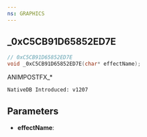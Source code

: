 ```yaml
---
ns: GRAPHICS
---
```

## _0xC5CB91D65852ED7E

```c
// 0xC5CB91D65852ED7E
void _0xC5CB91D65852ED7E(char* effectName);
```

ANIMPOSTFX_*

```
NativeDB Introduced: v1207
```

## Parameters
* **effectName**:
